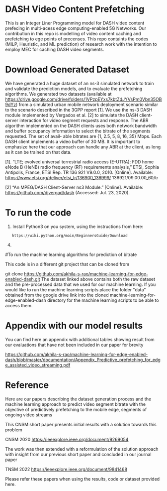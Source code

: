 # DASH Video Content Prefetching 

This is an Integer Liner Programming model for DASH video content prefecing in multi-acess edge computing-enabled 5G Networks. Our contribution in this repo is modelling of video content caching and prefetching to ege points of precenses.
This repo containts the codes (MILP, Heuristic, and ML prediction) of research work with the intention to employ MEC for caching DASH video segments. 


# Download Generated Dataset

We have generated a huge dataset of an ns-3 simulated network to train and validate the prediction models, and to evaluate the prefetching algorithms. We generated two datasets (available at https://drive.google.com/drive/folders/1VPzpEYxs7kbtZdJYVsPm0Vbn35OB9dYz) from a simulated urban mobile network deployment scenario similar to the scenario described in the 3GPP report  [1]. We use the ns-3 DASH module implemented by Vergados et al. [2] to simulate the DASH client-server interaction for video segment requests and response. The ABR algorithm implemented on the DASH clients uses both network bandwidth and buffer occupancy information to select the bitrate of the segments requested. The set of avail- able bitrates are {1, 2.5, 5, 8, 16, 35} Mbps. Each DASH client implements a video buffer of 30 MB. It is important to emphasize here that our approach can handle any ABR at the client, as long as it can be trained on that data.


[1]. “LTE; evolved universal terrestrial radio access (E-UTRA); FDD home eNode B (HeNB) radio frequency (RF) requirements analysis,” ETSI, Sophia Antipolis, France, ETSI Rep. TR 136 921 V9.0.0, 2010. [Online]. Available: https://www.etsi.org/deliver/etsi_tr/136900_136999/ 136921/09.00.00_60/tr

[2] “An MPEG/DASH Client-Server ns3 Module.” [Online]. Available: https://github.com/djvergad/dash (Accessed: Jul. 23, 2020).

# To run the code

1. Install Python3 on you system, using the instructions from here:
```
   https://wiki.python.org/moin/BeginnersGuide/Download
```
4. 

#To run the machine learning algorithms for prediction of bitrate

This code is in a different git project that can be cloned from

git clone https://github.com/akhila-s-rao/machine-learning-for-edge-enabled-dash.git
The dataset linked above contains both the raw dataset and the pre-processed data that we used for our machine learning. If you would like to run the machine learning scripts place the folder "data" obtained from the google drive link into the cloned machine-learning-for-edge-enabled-dash directory for the machine learning scripts to be able to access them.


# Appendix with our model results

You can find here an appendix with additional tables showing result from our evaluations that have not been included in our paper for brevity

https://github.com/akhila-s-rao/machine-learning-for-edge-enabled-dash/blob/master/documentation/Appendix_Predictive_prefetching_for_edge_assisted_video_streaming.pdf


# Reference

Here are our papers describing the dataset generation process and the machine learning approach to predict video segment bitrate with the objective of predictively prefetching to the mobile edge, segments of ongoing video streams

This CNSM short paper presents initial results with a solution towards this problem

CNSM 2020 https://ieeexplore.ieee.org/document/9269054

The work was then extended with a reformulation of the solution approach with insight from our previous short paper and concluded in our journal paper

TNSM 2022 https://ieeexplore.ieee.org/document/9841468

Please refer these papers when using the results, code or dataset provided here.

